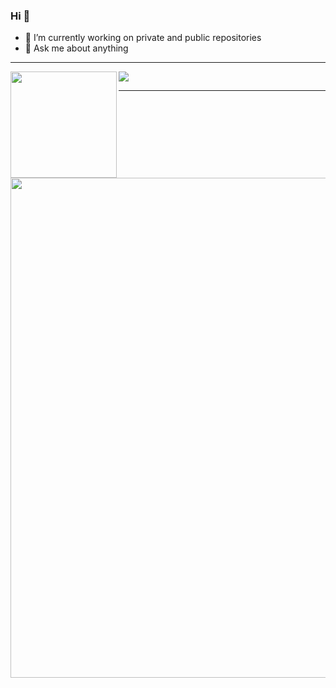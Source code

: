 ### Hi 👋
- 🔭 I’m currently working on private and public repositories
- 💬 Ask me about anything

---

<div>
  <img height="170" align="left" src="https://github-readme-stats.vercel.app/api?username=JohnnyPlayy&count_private=true&include_all_commits=true&show_icons=true&theme=dracula" />
  <img src="https://github-readme-stats.vercel.app/api/top-langs/?username=JohnnyPlayy&layout=compact&theme=dracula" />
</div>

---

<a href="https://github.com/ryo-ma/github-profile-trophy">
  <img width=800 src="https://github-profile-trophy.vercel.app/?username=JohnnyPlayy&column=8&theme=dracula&no-frame=true"/>
</a>
